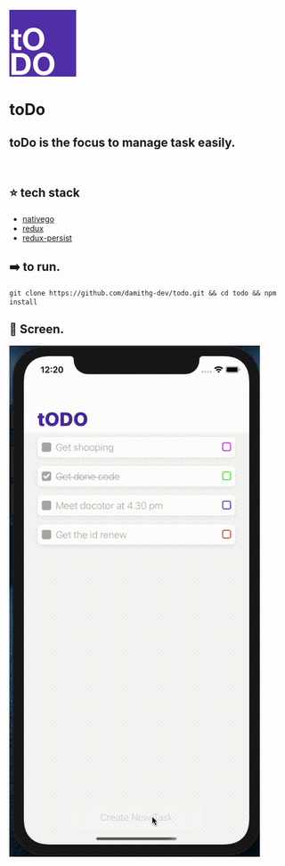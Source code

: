 ![toDo](./screenshots/app_icon.png)
<br>

# toDo 

## toDo is the focus to manage task easily. 
<br>

## ⭐️ tech stack 
* [nativego](https://github.com/damithg-dev/react-native-template-nativego)
* [redux](https://redux.js.org/introduction/getting-started)
* [redux-persist](https://github.com/rt2zz/redux-persist)

## ➡️  to run.

    git clone https://github.com/damithg-dev/todo.git && cd todo && npm install 


## 📱 Screen.
![New Task](./screenshots/screens.gif)
